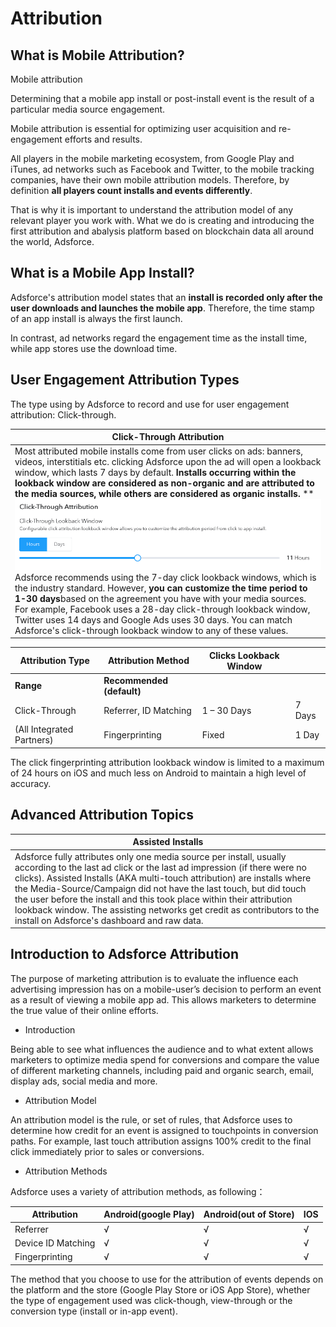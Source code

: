 # Attribution

## What is Mobile Attribution?

Mobile attribution

Determining that a mobile app install or post-install event is the result of a particular media source engagement.

Mobile attribution is essential for optimizing user acquisition and re-engagement efforts and results.

All players in the mobile marketing ecosystem, from Google Play and iTunes, ad networks such as Facebook and Twitter, to the mobile tracking companies, have their own mobile attribution models. Therefore, by definition **all players count installs and events differently**.

That is why it is important to understand the attribution model of any relevant player you work with. What we do is creating and introducing the first attribution and abalysis platform based on blockchain data all around the world, Adsforce.

 

## What is a Mobile App Install?

Adsforce's attribution model states that an **install is recorded only after the user downloads and launches the mobile app**. Therefore, the time stamp of an app install is always the first launch.

In contrast, ad networks regard the engagement time as the install time, while app stores use the download time.

 

## User Engagement Attribution Types

The type using by Adsforce to record and use for user engagement attribution: Click-through. 

 

| Click-Through Attribution                                    |
| ------------------------------------------------------------ |
| Most attributed mobile installs come from user clicks on ads: banners, videos, interstitials etc. clicking Adsforce upon the ad will open a lookback window, which lasts 7 days by default.  **Installs occurring within the lookback window are considered as non-organic and are attributed to the media sources, while others are considered as organic installs.**  **    ![image-20180816120429841](imgs/image-20180816120429841.png) Adsforce recommends using the 7-day click lookback windows, which is the industry standard. However, **you can customize the time period to 1-30 days**based on the agreement you have with your media sources. For example, Facebook uses a 28-day click-through lookback window, Twitter uses 14 days and Google Ads uses 30 days. You can match Adsforce's click-through lookback window to any of these values. |

| **Attribution Type**      | **Attribution Method**    | **Clicks Lookback Window** |        |
| ------------------------- | ------------------------- | -------------------------- | ------ |
| **Range**                 | **Recommended (default)** |                            |        |
| Click-Through             | Referrer, ID Matching     | 1 – 30 Days                | 7 Days |
| (All Integrated Partners) | Fingerprinting            | Fixed                      | 1 Day  |

The click fingerprinting attribution lookback window is limited to a maximum of 24 hours on iOS and much less on Android to maintain a high level of accuracy.

 

## Advanced Attribution Topics

| Assisted Installs                                            |
| ------------------------------------------------------------ |
| Adsforce fully attributes only one media source per install, usually according to the last ad click or the last ad impression (if there were no clicks).  Assisted Installs (AKA multi-touch attribution) are installs where the Media-Source/Campaign did not have the last touch, but did touch the user before the install and this took place within their attribution lookback window. The assisting networks get credit as contributors to the install on Adsforce's dashboard and raw data. |

## Introduction to Adsforce Attribution

The purpose of marketing attribution is to evaluate the influence each advertising impression has on a mobile-user’s decision to perform an event as a result of viewing a mobile app ad. This allows marketers to determine the true value of their online efforts.

- Introduction

Being able to see what influences the audience and to what extent allows marketers to optimize media spend for conversions and compare the value of different marketing channels, including paid and organic search, email, display ads, social media and more.

- Attribution Model

An attribution model is the rule, or set of rules, that Adsforce uses to determine how credit for an event is assigned to touchpoints in conversion paths. For example, last touch attribution assigns 100% credit to the final click immediately prior to sales or conversions.

- Attribution Methods

Adsforce uses a variety of attribution methods, as following：

| Attribution        | Android(google Play) | Android(out of Store) | IOS  |
| ------------------ | -------------------- | --------------------- | ---- |
| Referrer           | √                    | √                     | √    |
| Device ID Matching | √                    | √                     | √    |
| Fingerprinting     | √                    | √                     | √    |

The method that you choose to use for the attribution of events depends on the platform and the store (Google Play Store or iOS App Store), whether the type of engagement used was click-though, view-through or the conversion type (install or in-app event).

